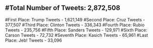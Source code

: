 #Total Number of Tweets: 2,872,508 
---
#First Place: Trump Tweets - 1,621,149
#Second Place: Cruz Tweets - 377,507
#Third Place: Clinton Tweets - 336,343
#Fourth Place: Rubio Tweets - 235,756
#Fifth Place: Sanders Tweets - 129,971
#Sixth Place: Carson Tweets - 72,732
#Seventh Place: Kasich Tweets - 65,961
#Last Place: Jeb! Tweets - 33,096
